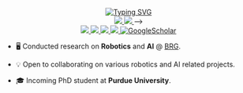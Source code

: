 <p align="center">
<a href="https://git.io/typing-svg"><img src="https://readme-typing-svg.demolab.com?font=Anton&duration=2000&pause=1000&color=D4D32CFD&center=true&multiline=true&width=435&height=85&lines=Hojun+Lee;Research+Associate+%7C+Roboticist;AI+%7C+Computer+VIsion+%7C+Control" alt="Typing SVG" />
</a>
<br/>

<!--START_SECTION:update_image-->
<!-- <img src=https://minimalistic-wallpaper.demolab.com/?random height=100% width=100%/>
<!--END_SECTION:update_image-->
<a href="https://github.com/kidpaul94/github-readme-stats">
    <img src="https://github-readme-stats-rho-five-56.vercel.app/api?username=kidpaul94&show_icons=true&hide_title=true&theme=radical&card_width=460">
</a>
<a href="https://github.com/kidpaul94/github-readme-stats">
    <img src="https://github-readme-stats-rho-five-56.vercel.app/api/top-langs/?username=kidpaul94&theme=radical&layout=compact&card_width=380">
</a> -->
<br/>
<a href="https://kidpaul94.github.io/">
    <img src="https://img.shields.io/badge/Website-kidpaul94-green?style=flat-square">
</a>
<a href="https://drive.google.com/file/d/1pQlAsNTxha5LvPFjZZ33Dc194sMqUKq-/view?usp=sharing">
    <img src="https://img.shields.io/badge/PDF-CV-red?style=flat-square&logo=adobe">
</a>
<a href="https://www.linkedin.com/in/hjunlee94/">
    <img src="https://img.shields.io/badge/-Linkedin-blue?style=flat-square&logo=linkedin">
</a>
<a href="mailto:hjunlee@umich.edu">
    <img src="https://img.shields.io/badge/-Email-red?style=flat-square&logo=gmail&logoColor=white">
</a>
<a href='https://scholar.google.com/citations?hl=en&user=SLpPgLYAAAAJ' target="_blank">
    <img alt='GoogleScholar' src='https://img.shields.io/badge/Scholar-100000?style=flat&logo=GoogleScholar&logoColor=white&&color=0181FF'>
</a>
</p>

* :desktop_computer: Conducted research on **Robotics** and **AI** @ [BRG](https://brg.engin.umich.edu/).

* :bulb: Open to collaborating on various robotics and AI related projects. 

* :mortar_board: Incoming PhD student at **Purdue University**.
